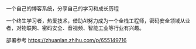 一个自己的博客系统，分享自己的学习和成长历程

一个终生学习者，热爱技术，借助AI努力成为一个全栈工程师，密码安全领域从业者，对物联网、密码安全、音视频、智能工业等行业有兴趣。

部署参考 https://zhuanlan.zhihu.com/p/655149716